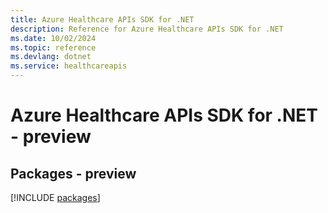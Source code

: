 ```yaml
---
title: Azure Healthcare APIs SDK for .NET
description: Reference for Azure Healthcare APIs SDK for .NET
ms.date: 10/02/2024
ms.topic: reference
ms.devlang: dotnet
ms.service: healthcareapis
---
```

# Azure Healthcare APIs SDK for .NET - preview
## Packages - preview
[!INCLUDE [packages](healthcare-apis-index.md)]